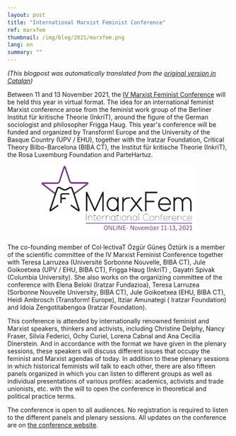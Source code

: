 ```yaml
---
layout: post
title: "International Marxist Feminist Conference"
ref: marxfem
thumbnail: /img/blog/2021/marxfem.png
lang: en
summary: ""
---
```


*(This blogpost was automatically translated from the [original version in Catalan](/blog/2021-11-08-marxfem-ca/))*

Between 11 and 13 November 2021, the [IV Marxist Feminist Conference](https://marxfemconference.net/) will be held this year in virtual format. The idea for an international feminist Marxist conference arose from the feminist work group of the Berliner Institut für kritische Theorie (InkriT), around the figure of the German sociologist and philosopher Frigga Haug. This year's conference will be funded and organized by Transform! Europe and the University of the Basque Country (UPV / EHU), together with the Iratzar Foundation, Critical Theory Bilbo-Barcelona (BIBA CT), the Institut für kritische Theorie (InkriT), the Rosa Luxemburg Foundation and ParteHartuz.

<p align="center"><img src="/img/blog/2021/marxfem.png" alt="Marxfem conference logo" width="70%"></p>

The co-founding member of Col·lectivaT Özgür Güneş Öztürk is a member of the scientific committee of the IV Marxist Feminist Conference together with Teresa Larruzea (Université Sorbonne Nouvelle, BIBA CT), Jule Goikoetxea (UPV / EHU, BIBA CT), Frigga Haug (InkriT) , Gayatri Spivak (Columbia University). She also works on the organizing committee of the conference with Elena Beloki (Iratzar Fundazioa), Teresa Larruzea (Sorbonne Nouvelle University, BIBA CT), Jule Goikoetxea (EHU, BIBA CT), Heidi Ambrosch (Transform! Europe), Itziar Amunategi ( Iratzar Foundation) and Idoia Zengotitabengoa (Iratzar Foundation).

This conference is attended by internationally renowned feminist and Marxist speakers, thinkers and activists, including Christine Delphy, Nancy Fraser, Silvia Federici, Ochy Curiel, Lorena Cabnal and Ana Cecilia Dinerstein. And in accordance with the format we have given in the plenary sessions, these speakers will discuss different issues that occupy the feminist and Marxist agendas of today. In addition to these plenary sessions in which historical feminists will talk to each other, there are also fifteen panels organized in which you can listen to different groups as well as individual presentations of various profiles: academics, activists and trade unionists, etc. with the will to open the conference in theoretical and political practice terms.

The conference is open to all audiences. No registration is required to listen to the different panels and plenary sessions. All updates on the conference are on [the conference website](https://marxfemconference.net/).